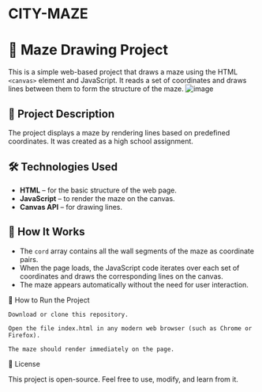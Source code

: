 # CITY-MAZE
# 🧭 Maze Drawing Project

This is a simple web-based project that draws a maze using the HTML `<canvas>` element and JavaScript. It reads a set of coordinates and draws lines between them to form the structure of the maze.
![image](https://github.com/user-attachments/assets/517d668d-0662-4559-85f3-8ab753575941)


## 📌 Project Description

The project displays a maze by rendering lines based on predefined coordinates. It was created as a high school assignment.

## 🛠️ Technologies Used

- **HTML** – for the basic structure of the web page.
- **JavaScript** – to render the maze on the canvas.
- **Canvas API** – for drawing lines.

## 🧩 How It Works

- The `cord` array contains all the wall segments of the maze as coordinate pairs.
- When the page loads, the JavaScript code iterates over each set of coordinates and draws the corresponding lines on the canvas.
- The maze appears automatically without the need for user interaction.


🚀 How to Run the Project

    Download or clone this repository.

    Open the file index.html in any modern web browser (such as Chrome or Firefox).

    The maze should render immediately on the page.


📄 License

This project is open-source. Feel free to use, modify, and learn from it. 
